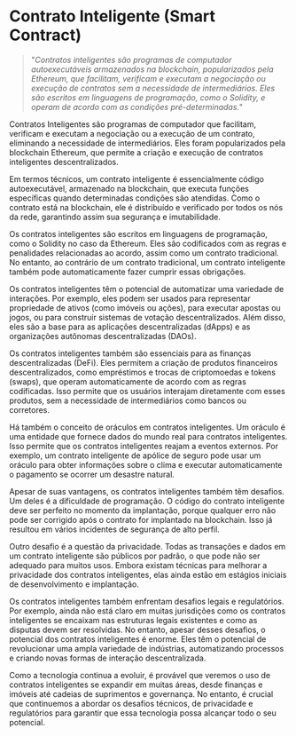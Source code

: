# Contrato Inteligente (Smart Contract)

>"*Contratos inteligentes são programas de computador autoexecutáveis armazenados na blockchain, popularizados pela Ethereum, que facilitam, verificam e executam a negociação ou execução de contratos sem a necessidade de intermediários. Eles são escritos em linguagens de programação, como o Solidity, e operam de acordo com as condições pré-determinadas.*"

Contratos Inteligentes são programas de computador que facilitam, verificam e executam a negociação ou a execução de um contrato, eliminando a necessidade de intermediários. Eles foram popularizados pela blockchain Ethereum, que permite a criação e execução de contratos inteligentes descentralizados.

Em termos técnicos, um contrato inteligente é essencialmente código autoexecutável, armazenado na blockchain, que executa funções específicas quando determinadas condições são atendidas. Como o contrato está na blockchain, ele é distribuído e verificado por todos os nós da rede, garantindo assim sua segurança e imutabilidade.

Os contratos inteligentes são escritos em linguagens de programação, como o Solidity no caso da Ethereum. Eles são codificados com as regras e penalidades relacionadas ao acordo, assim como um contrato tradicional. No entanto, ao contrário de um contrato tradicional, um contrato inteligente também pode automaticamente fazer cumprir essas obrigações.

Os contratos inteligentes têm o potencial de automatizar uma variedade de interações. Por exemplo, eles podem ser usados para representar propriedade de ativos (como imóveis ou ações), para executar apostas ou jogos, ou para construir sistemas de votação descentralizados. Além disso, eles são a base para as aplicações descentralizadas (dApps) e as organizações autônomas descentralizadas (DAOs).

Os contratos inteligentes também são essenciais para as finanças descentralizadas (DeFi). Eles permitem a criação de produtos financeiros descentralizados, como empréstimos e trocas de criptomoedas e tokens (swaps), que operam automaticamente de acordo com as regras codificadas. Isso permite que os usuários interajam diretamente com esses produtos, sem a necessidade de intermediários como bancos ou corretores.

Há também o conceito de oráculos em contratos inteligentes. Um oráculo é uma entidade que fornece dados do mundo real para contratos inteligentes. Isso permite que os contratos inteligentes reajam a eventos externos. Por exemplo, um contrato inteligente de apólice de seguro pode usar um oráculo para obter informações sobre o clima e executar automaticamente o pagamento se ocorrer um desastre natural.

Apesar de suas vantagens, os contratos inteligentes também têm desafios. Um deles é a dificuldade de programação. O código do contrato inteligente deve ser perfeito no momento da implantação, porque qualquer erro não pode ser corrigido após o contrato for implantado na blockchain. Isso já resultou em vários incidentes de segurança de alto perfil.

Outro desafio é a questão da privacidade. Todas as transações e dados em um contrato inteligente são públicos por padrão, o que pode não ser adequado para muitos usos. Embora existam técnicas para melhorar a privacidade dos contratos inteligentes, elas ainda estão em estágios iniciais de desenvolvimento e implantação.

Os contratos inteligentes também enfrentam desafios legais e regulatórios. Por exemplo, ainda não está claro em muitas jurisdições como os contratos inteligentes se encaixam nas estruturas legais existentes e como as disputas devem ser resolvidas. No entanto, apesar desses desafios, o potencial dos contratos inteligentes é enorme. Eles têm o potencial de revolucionar uma ampla variedade de indústrias, automatizando processos e criando novas formas de interação descentralizada.

Como a tecnologia continua a evoluir, é provável que veremos o uso de contratos inteligentes se expandir em muitas áreas, desde finanças e imóveis até cadeias de suprimentos e governança. No entanto, é crucial que continuemos a abordar os desafios técnicos, de privacidade e regulatórios para garantir que essa tecnologia possa alcançar todo o seu potencial.